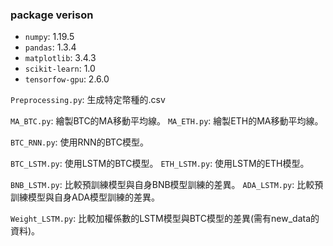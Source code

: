 ### package verison
- `numpy`: 1.19.5
- `pandas`: 1.3.4
- `matplotlib`: 3.4.3
- `scikit-learn`: 1.0
- `tensorfow-gpu`: 2.6.0

`Preprocessing.py`: 生成特定幣種的.csv

`MA_BTC.py`: 繪製BTC的MA移動平均線。
`MA_ETH.py`: 繪製ETH的MA移動平均線。

`BTC_RNN.py`: 使用RNN的BTC模型。

`BTC_LSTM.py`: 使用LSTM的BTC模型。
`ETH_LSTM.py`: 使用LSTM的ETH模型。

`BNB_LSTM.py`: 比較預訓練模型與自身BNB模型訓練的差異。
`ADA_LSTM.py`: 比較預訓練模型與自身ADA模型訓練的差異。

`Weight_LSTM.py`: 比較加權係數的LSTM模型與BTC模型的差異(需有new_data的資料)。